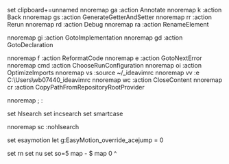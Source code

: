 set clipboard+=unnamed
nnoremap <Space>ga :action Annotate<CR>
nnoremap <Space>k :action Back<CR>
nnoremap <Space>gs :action GenerateGetterAndSetter<CR>
nnoremap <Space>rr :action Rerun<CR>
nnoremap <Space>rd :action Debug<CR>
nnoremap <Space>ra :action RenameElement<CR>

nnoremap <Space>gi :action GotoImplementation<CR>
nnoremap <Space>gd :action GotoDeclaration<CR>

nnoremap <Space>f :action ReformatCode<CR>
nnoremap <Space>e :action GotoNextError<CR>
nnoremap <Space>cmd :action ChooseRunConfiguration<CR>
nnoremap <Space>oi :action OptimizeImports<CR>
nnoremap <Space>vs :source ~/_ideavimrc<CR>
nnoremap <Space>vv :e C:\Users\wb07440\_ideavimrc<CR>
nnoremap <Space>wc :action CloseContent<CR>
nnoremap <Space>cr :action CopyPathFromRepositoryRootProvider<CR>


nnoremap ; :

set hlsearch
set incsearch
set smartcase


nnoremap <Space>sc :nohlsearch<CR>

set esaymotion
let g:EasyMotion_override_acejump = 0


set rn
set nu
set so=5
map - $
map 0 ^

